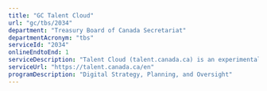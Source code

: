 ```yaml
---
title: "GC Talent Cloud"
url: "gc/tbs/2034"
department: "Treasury Board of Canada Secretariat"
departmentAcronym: "tbs"
serviceId: "2034"
onlineEndtoEnd: 1
serviceDescription: "Talent Cloud (talent.canada.ca) is an experimental staffing platform, focused on brining high performing external talent to the Government of Canada and optimizing staffing for the digital age."
serviceUrl: "https://talent.canada.ca/en"
programDescription: "Digital Strategy, Planning, and Oversight"
---
```

